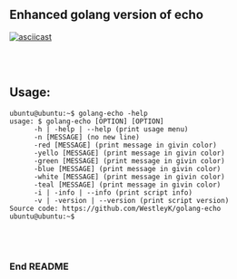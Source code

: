 ## Enhanced golang version of echo

[![asciicast](https://asciinema.org/a/d6oY0Iv0cdFz43SXMuzTwiGmH.png)](https://asciinema.org/a/d6oY0Iv0cdFz43SXMuzTwiGmH)

<br>
<br>


## Usage:

```
ubuntu@ubuntu:~$ golang-echo -help
usage: $ golang-echo [OPTION] [OPTION]
      -h | -help | --help (print usage menu)
      -n [MESSAGE] (no new line)
      -red [MESSAGE] (print message in givin color)
      -yello [MESSAGE] (print message in givin color)
      -green [MESSAGE] (print message in givin color)
      -blue [MESSAGE] (print message in givin color)
      -white [MESSAGE] (print message in givin color)
      -teal [MESSAGE] (print message in givin color)
      -i | -info | --info (print script info)
      -v | -version | --version (print script version)
Source code: https://github.com/WestleyK/golang-echo
ubuntu@ubuntu:~$ 
```


<br>
<br>


### End README

<br>
<br>


